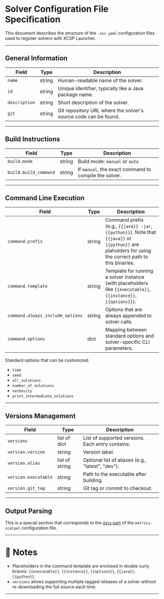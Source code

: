# Solver Configuration File Specification

This document describes the structure of the `.xsc.yaml` configuration files used to register solvers with XCSP Launcher.

---

## General Information

| Field | Type | Description |
|------|------|-------------|
| `name` | string | Human-readable name of the solver. |
| `id` | string | Unique identifier, typically like a Java package name. |
| `description` | string | Short description of the solver. |
| `git` | string | Git repository URL where the solver's source code can be found. |

---

## Build Instructions

| Field | Type | Description |
|------|------|-------------|
| `build.mode` | string | Build mode: `manual` or `auto` |
| `build.build_command` | string | If `manual`, the exact command to compile the solver. |

---

## Command Line Execution

| Field | Type | Description |
|------|------|-------------|
| `command.prefix` | string | Command prefix (e.g., `{{java}} -jar`, `{{python}}`). Note that `{{java}}` or `{{python}}` are plaholders for using the correct path to this binaries. |
| `command.template` | string | Template for running a solver instance (with placeholders like `{{executable}}`, `{{instance}}`, `{{options}}`). |
| `command.always_include_options` | string | Options that are always appended to solver calls. |
| `command.options` | dict | Mapping between standard options and solver-specific CLI parameters. |

Standard options that can be customized:
- `time`
- `seed`
- `all_solutions`
- `number_of_solutions`
- `verbosity`
- `print_intermediate_solutions`

---

## Versions Management

| Field | Type | Description |
|------|------|-------------|
| `versions` | list of dict | List of supported versions. Each entry contains: |
| `version.version` | string | Version label. |
| `version.alias` | list of string | Optional list of aliases (e.g., "latest", "dev"). |
| `version.executable` | string | Path to the executable after building. |
| `version.git_tag` | string | Git tag or commit to checkout. |

---

## Output Parsing

This is a special section that corresponds to the [`data` part](https://metrics.readthedocs.io/en/latest/scalpel-config.html#description-of-the-data-to-extract) of the `metrics-scalpel` configuration file. 


---

# 📣 Notes

- Placeholders in the command template are enclosed in double curly braces: `{{executable}}`, `{{instance}}`, `{{options}}`, `{{java}}`, `{{python}}`.
- `versions` allows supporting multiple tagged releases of a solver without re-downloading the full source each time.

---

